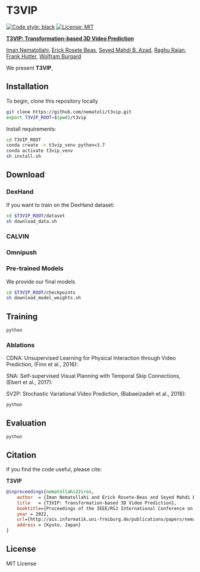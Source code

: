 # T3VIP
[![Code style: black](https://img.shields.io/badge/code%20style-black-000000.svg)](https://github.com/psf/black)
[![License: MIT](https://img.shields.io/badge/License-MIT-yellow.svg)](https://opensource.org/licenses/MIT)

[<b>T3VIP: Transformation-based 3D Video Prediction</b>]()

[Iman Nematollahi](http://www2.informatik.uni-freiburg.de/~nematoli/), 
[Erick Rosete Beas](https://erickrosete.com/), 
[Seyed Mahdi B. Azad](), 
[Raghu Rajan](https://ml.informatik.uni-freiburg.de/profile/rajan/), 
[Frank Hutter](https://ml.informatik.uni-freiburg.de/profile/hutter/), 
[Wolfram Burgard](http://www2.informatik.uni-freiburg.de/~burgard)

We present **T3VIP**, 

## Installation
To begin, clone this repository locally
```bash
git clone https://github.com/nematoli/t3vip.git
export T3VIP_ROOT=$(pwd)/t3vip

```
Install requirements:
```bash
cd T3VIP_ROOT
conda create -n t3vip_venv python=3.7
conda activate t3vip_venv
sh install.sh
```

## Download
### DexHand
If you want to train on the DexHand dataset:
```bash
cd $T3VIP_ROOT/dataset
sh download_data.sh 
```
### CALVIN

### Omnipush

### Pre-trained Models
We provide our final models 
```bash
cd $T3VIP_ROOT/checkpoints
sh download_model_weights.sh 
```


## Training
```
python 
```

### Ablations
CDNA: Unsupervised Learning for Physical Interaction through Video Prediction, (Finn et al., 2016):

SNA: Self-supervised Visual Planning with Temporal Skip Connections, (Ebert et al., 2017):

SV2P: Stochastic Variational Video Prediction, (Babaeizadeh et al., 2018):
```
python 
```

## Evaluation
```
python 
```

## Citation

If you find the code useful, please cite:

**T3VIP**
```bibtex
@inproceedings{nematollahi22iros,
    author  = {Iman Nematollahi and Erick Rosete-Beas and Seyed Mahdi B. Azad and Raghu Rajan and Frank Hutter and Wolfram Burgard}
    title   = {T3VIP: Transformation-based 3D Video Prediction},
    booktitle={Proceedings of the IEEE/RSJ International Conference on Intelligent Robots and Systems (IROS)},
    year = 2022,
    url={http://ais.informatik.uni-freiburg.de/publications/papers/nematollahi22iros.pdf}
    address = {Kyoto, Japan}
}
```

## License

MIT License